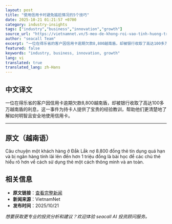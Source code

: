 ```yaml
---
layout: post
title: "使用信用卡时避免尴尬情况的5个技巧"
date: 2025-10-21 01:21:57 +0700
category: industry-insights
tags: ["industry","business","innovation","growth"]
source_url: "https://vietnamnet.vn/5-meo-de-khong-roi-vao-tinh-huong-tro-treu-khi-su-dung-the-tin-dung-2452649.html"
author: "seacall Team"
excerpt: "一位在得乐省的客户因信用卡逾期欠款8,800越南盾，却被银行收取了高达100多万越南盾的利息，这一事件为持卡人提供了宝贵的经验教训，帮助他们更清楚地了解如何明智且安全地使用信用卡。..."
featured: false
keywords: "industry, business, innovation, growth"
lang: vi
translated: true
translated_lang: zh-Hans
---
```


## 中文译文

一位在得乐省的客户因信用卡逾期欠款8,800越南盾，却被银行收取了高达100多万越南盾的利息，这一事件为持卡人提供了宝贵的经验教训，帮助他们更清楚地了解如何明智且安全地使用信用卡。

---

## 原文（越南语）

Câu chuyện một khách hàng ở Đắk Lắk nợ 8.800 đồng thẻ tín dụng quá hạn và bị ngân hàng tính lãi lên đến hơn 1 triệu đồng là bài học để các chủ thẻ hiểu rõ hơn về cách sử dụng thẻ một cách thông minh và an toàn.

## 相关信息

- **原文链接**：[查看完整新闻](https://vietnamnet.vn/5-meo-de-khong-roi-vao-tinh-huong-tro-treu-khi-su-dung-the-tin-dung-2452649.html)
- **新闻来源**：VietnamNet
- **发布时间**：2025/10/21

*想要获取更专业的投资分析和建议？欢迎体验 seacall AI 投资顾问服务。*
